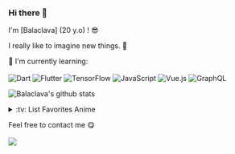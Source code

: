 ### Hi there 👋

I'm [Balaclava] (20 y.o) ! :sunglasses:

I really like to imagine new things. :ghost:

:page_with_curl: I'm currently learning:
<br><br>
![Dart](https://img.shields.io/badge/dart-%230175C2.svg?style=for-the-badge&logo=dart&logoColor=white)
![Flutter](https://img.shields.io/badge/Flutter-%2302569B.svg?style=for-the-badge&logo=Flutter&logoColor=white)
![TensorFlow](https://img.shields.io/badge/TensorFlow-%23FF6F00.svg?style=for-the-badge&logo=TensorFlow&logoColor=white)
![JavaScript](https://img.shields.io/badge/javascript-%23323330.svg?style=for-the-badge&logo=javascript&logoColor=%23F7DF1E)
![Vue.js](https://img.shields.io/badge/vuejs-%2335495e.svg?style=for-the-badge&logo=vuedotjs&logoColor=%234FC08D)
![GraphQL](https://img.shields.io/badge/-GraphQL-E10098?style=for-the-badge&logo=graphql&logoColor=white)


![Balaclava's github stats](https://bad-apple-github-readme.vercel.app/api?show_bg=1&username=BalaclavaAM)

<details>
<summary>:tv: List Favorites Anime</summary>
  
<!-- favorites_anime starts -->
* [Initial.D](https://anilist.co/anime/185)
* [Evangelion](https://anilist.co/anime/30)
* [Kaguya-Sama: Love is War](https://anilist.co/anime/112641)
* [Ze Tian Ji 4](Bokutachi wa Benkyou ga Dekinai!)
<!-- favorites_anime ends -->

</details>

Feel free to contact me :yum:
<br><br>
[<img src="https://img.shields.io/badge/Email-jm.camachop1%40uniandes.edu.co-orange">](mailto:jm.camachop1@uniandes.edu.co)

